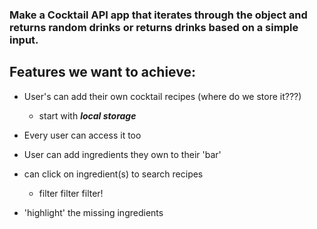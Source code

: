 ### Make a Cocktail API app that iterates through the object and returns random drinks or returns drinks based on a simple input. 


## Features we want to achieve:

- User's can add their own cocktail recipes (where do we store it???)
  - start with ***local storage***
- Every user can access it too

- User can add ingredients they own to their 'bar'
- can click on ingredient(s) to search recipes
  - filter filter filter!
- 'highlight' the missing ingredients
